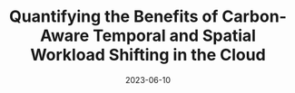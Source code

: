 ---
title: "Quantifying the Benefits of Carbon-Aware Temporal and Spatial Workload Shifting in the Cloud"
collection: publications
permalink: /publication/sukprasert2023quantifying
date: 2023-06-10
# venue: 'Political Science Research and Methods'
paperurl: '/files/sukprasert2023quantifying.pdf'
link: 'https://arxiv.org/abs/2306.06502'
# citation: 'Sukprasert, T., Souza, A., Bashir, N., Irwin, D., & Shenoy, P. (2023). Quantifying the Benefits of Carbon-Aware Temporal and Spatial Workload Shifting in the Cloud. arXiv preprint arXiv:2306.06502'
---